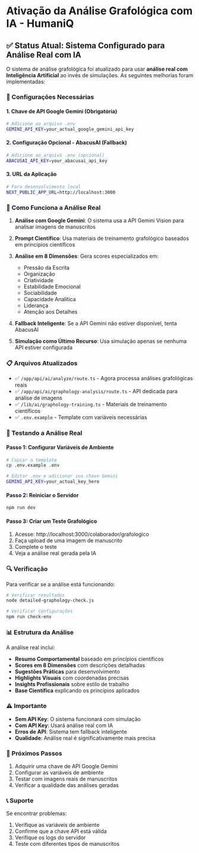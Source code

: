 # Ativação da Análise Grafológica com IA - HumaniQ

## ✅ Status Atual: Sistema Configurado para Análise Real com IA

O sistema de análise grafológica foi atualizado para usar **análise real com Inteligência Artificial** ao invés de simulações. As seguintes melhorias foram implementadas:

### 🔧 Configurações Necessárias

#### 1. Chave de API Google Gemini (Obrigatória)
```bash
# Adicione ao arquivo .env
GEMINI_API_KEY=your_actual_google_gemini_api_key
```

#### 2. Configuração Opcional - AbacusAI (Fallback)
```bash
# Adicione ao arquivo .env (opcional)
ABACUSAI_API_KEY=your_abacusai_api_key
```

#### 3. URL da Aplicação
```bash
# Para desenvolvimento local
NEXT_PUBLIC_APP_URL=http://localhost:3000
```

### 🎯 Como Funciona a Análise Real

1. **Análise com Google Gemini**: O sistema usa a API Gemini Vision para analisar imagens de manuscritos
2. **Prompt Científico**: Usa materiais de treinamento grafológico baseados em princípios científicos
3. **Análise em 8 Dimensões**: Gera scores especializados em:
   - Pressão da Escrita
   - Organização
   - Criatividade
   - Estabilidade Emocional
   - Sociabilidade
   - Capacidade Analítica
   - Liderança
   - Atenção aos Detalhes

4. **Fallback Inteligente**: Se a API Gemini não estiver disponível, tenta AbacusAI
5. **Simulação como Último Recurso**: Usa simulação apenas se nenhuma API estiver configurada

### 📋 Arquivos Atualizados

- ✅ `/app/api/ai/analyze/route.ts` - Agora processa análises grafológicas reais
- ✅ `/app/api/ai/graphology-analysis/route.ts` - API dedicada para análise de imagens
- ✅ `/lib/ai/graphology-training.ts` - Materiais de treinamento científicos
- ✅ `.env.example` - Template com variáveis necessárias

### 🚀 Testando a Análise Real

#### Passo 1: Configurar Variáveis de Ambiente
```bash
# Copiar o template
cp .env.example .env

# Editar .env e adicionar sua chave Gemini
GEMINI_API_KEY=your_actual_key_here
```

#### Passo 2: Reiniciar o Servidor
```bash
npm run dev
```

#### Passo 3: Criar um Teste Grafológico
1. Acesse: http://localhost:3000/colaborador/grafologico
2. Faça upload de uma imagem de manuscrito
3. Complete o teste
4. Veja a análise real gerada pela IA

### 🔍 Verificação

Para verificar se a análise está funcionando:

```bash
# Verificar resultados
node detailed-graphology-check.js

# Verificar configurações
npm run check-env
```

### 📊 Estrutura da Análise

A análise real inclui:
- **Resumo Comportamental** baseado em princípios científicos
- **Scores em 8 Dimensões** com descrições detalhadas
- **Sugestões Práticas** para desenvolvimento
- **Highlights Visuais** com coordenadas precisas
- **Insights Profissionais** sobre estilo de trabalho
- **Base Científica** explicando os princípios aplicados

### ⚠️ Importante

- **Sem API Key**: O sistema funcionará com simulação
- **Com API Key**: Usará análise real com IA
- **Erros de API**: Sistema tem fallback inteligente
- **Qualidade**: Análise real é significativamente mais precisa

### 🔄 Próximos Passos

1. Adquirir uma chave de API Google Gemini
2. Configurar as variáveis de ambiente
3. Testar com imagens reais de manuscritos
4. Verificar a qualidade das análises geradas

### 📞 Suporte

Se encontrar problemas:
1. Verifique as variáveis de ambiente
2. Confirme que a chave API está válida
3. Verifique os logs do servidor
4. Teste com diferentes tipos de manuscritos